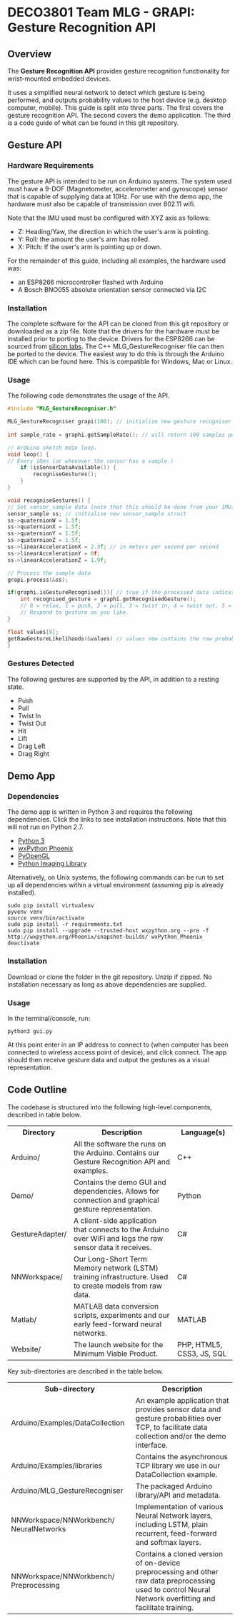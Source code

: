 # DECO3801 Team MLG - GRAPI: Gesture Recognition API

## Overview
The **Gesture Recognition API** provides gesture recognition functionality for wrist-mounted embedded devices.

It uses a simplified neural network to detect which gesture is being performed, and outputs probability values to the host device (e.g. desktop computer, mobile). This guide is split into three parts. The first covers the gesture recognition API. The second covers the demo application. The third is a code guide of what can be found in this git repository.

## Gesture API

### Hardware Requirements

The gesture API is intended to be run on Arduino systems. The system used must have a 9-DOF (Magnetometer, accelerometer and gyroscope) sensor that is capable of supplying data at 10Hz. For use with the demo app, the hardware must also be capable of transmission over 802.11 wifi. 

Note that the IMU used must be configured with XYZ axis as follows:

- Z: Heading/Yaw, the direction in which the user's arm is pointing.
- Y: Roll: the amount the user's arm has rolled. 
- X: Pitch: If the user's arm is pointing up or down.

For the remainder of this guide, including all examples, the hardware used was:

- an ESP8266 microcontroller flashed with Arduino
- A Bosch BNO055 absolute orientation sensor connected via I2C


### Installation

The complete software for the API can be cloned from this git repository or downloaded as a zip file. Note that the drivers for the hardware must be installed prior to porting to the device. Drivers for the ESP8266 can be sourced from [silicon labs](https://www.silabs.com/products/mcu/Pages/USBtoUARTBridgeVCPDrivers.aspx). The C++ MLG_GestureRecogniser file can then be ported to the device. The easiest way to do this is through the Arduino IDE which can be found here. This is compatible for Windows, Mac or Linux.

### Usage

The following code demonstrates the usage of the API.

```c++ 
#include "MLG_GestureRecogniser.h"

MLG_GestureRecogniser grapi(100); // initialise new gesture recogniser at 100Hz (matches our Bosch BNO055 sensor)
	
int sample_rate = graphi.getSampleRate(); // will return 100 samples per second

// Arduino sketch main loop.
void loop() {
// Every 10ms (or whenever the sensor has a sample.)
	if (isSensorDataAvailable()) {
		recogniseGestures();
	}
}

void recogniseGestures() {
// Set sensor_sample data (note that this should be done from your IMU)
sensor_sample ss; // initialise new sensor_sample struct
ss->quaternionW = 1.5f;
ss->quaternionX = 1.5f;
ss->quaternionY = 1.5f;
ss->quaternionZ = 1.5f;
ss->linearAccelerationX = 2.3f; // in meters per second per second
ss->linearAccelerationY = 0f;
ss->linearAccelerationZ = 1.9f;

// Process the sample data
grapi.process(&ss);

if(graphi.isGestureRecognised()){ // true if the processed data indicated a gesture based on confidence thresholds
	int recognised_gesture = graphi.getRecognisedGesture();
	// 0 = relax, 1 = push, 2 = pull, 3 = twist in, 4 = twist out, 5 = hit, 6 = lift, 7 = drag left, 8 = drag right
	// Respond to gesture as you like.
}

float values[9];
getRawGestureLikelihoods(&values) // values now contains the raw probabilities of each gesture occurring
}
```

### Gestures Detected

The following gestures are supported by the API, in addition to a resting state.

- Push
- Pull
- Twist In
- Twist Out
- Hit
- Lift
- Drag Left
- Drag Right

## Demo App

### Dependencies

The demo app is written in Python 3 and requires the following dependencies. Click the links to see installation instructions. Note that this will not run on Python 2.7.

- [Python 3](https://www.python.org/download/releases/3.0/)
- [wxPython Phoenix](https://wiki.wxpython.org/ProjectPhoenix)
- [PyOpenGL](http://pyopengl.sourceforge.net/)
- [Python Imaging Library](http://www.pythonware.com/products/pil/)

Alternatively, on Unix systems, the following commands can be run to set up all dependencies within a virtual environment (assuming pip is already installed).

```
sudo pip install virtualenv
pyvenv venv
source venv/bin/activate
sudo pip install -r requirements.txt
sudo pip install --upgrade --trusted-host wxpython.org --pre -f 
http://wxpython.org/Phoenix/snapshot-builds/ wxPython_Phoenix
deactivate
```


### Installation

Download or clone the folder in the git repository. Unzip if zipped. No installation necessary as long as above dependencies are supplied.

### Usage

In the terminal/console, run: 

```python3 gui.py```

At this point enter in an IP address to connect to (when computer has been connected to wireless access point of device), and click connect. The app should then receive gesture data and output the gestures as a visual representation.


## Code Outline

The codebase is structured into the following high-level components, described in table below.

<table>
	<tr>
		<th> Directory </th>
		<th> Description </th>
		<th> Language(s) </th>
	</tr>
	<tr>
		<td> Arduino/ </td>
		<td> All the software the runs on the Arduino. Contains our Gesture Recognition API and examples.
		</td>
		<td> C++ </td>
	</tr>
		<tr>
		<td> Demo/ </td>
		<td> Contains the demo GUI and dependencies. Allows for connection and graphical gesture representation.
		</td>
		<td> Python </td>
	</tr>
		<tr>
		<td> GestureAdapter/ </td>
		<td> A client-side application that connects to the Arduino over WiFi and logs the raw sensor data it receives.
		</td>
		<td> C# </td>
	</tr>
		<tr>
		<td> NNWorkspace/ </td>
		<td> Our Long-Short Term Memory network (LSTM) training infrastructure. Used to create models from raw data.
		</td>
		<td> C# </td>
	</tr>
		<tr>
		<td> Matlab/ </td>
		<td> MATLAB data conversion scripts, experiments and our early feed-forward neural networks.
		</td>
		<td> MATLAB </td>
	</tr>
		<tr>
		<td> Website/ </td>
		<td> The launch website for the Minimum Viable Product.
		</td>
		<td> PHP, HTML5, CSS3, JS, SQL </td>
	</tr>	
</table>

Key sub-directories are described in the table below.

<table>
	<tr>
		<th> Sub-directory </th>
		<th> Description </th>
	</tr>
	<tr>
		<td> Arduino/Examples/DataCollection </td>
		<td> An example application that provides sensor data and gesture probabilities over TCP, to facilitate data collection and/or the demo interface. </td>
	</tr>
		<tr>
		<td> Arduino/Examples/libraries </td>
		<td> Contains the asynchronous TCP library we use in our DataCollection example. </td>
	</tr>
		<tr>
		<td> Arduino/MLG_GestureRecogniser </td>
		<td> The packaged Arduino library/API and metadata.  </td>
	</tr>
		<tr>
		<td> NNWorkspace/NNWorkbench/
NeuralNetworks </td>
		<td> Implementation of various Neural Network layers, including LSTM, plain recurrent, feed-forward and softmax layers.</td>
	</tr>
		<tr>
		<td> NNWorkspace/NNWorkbench/
Preprocessing </td>
		<td> Contains a cloned version of on-device preprocessing and other raw data preprocessing used to control Neural Network overfitting and facilitate training. </td>
	</tr>

</table>